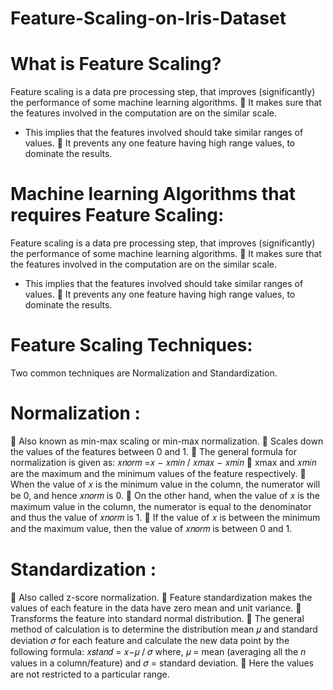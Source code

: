 # Feature-Scaling-on-Iris-Dataset
# What is Feature Scaling?
Feature scaling is a data pre processing step, that improves (significantly) the performance of some 
machine learning algorithms.
 It makes sure that the features involved in the computation are on the similar scale. 
- This implies that the features involved should take similar ranges of values. 
 It prevents any one feature having high range values, to dominate the results.

# Machine learning Algorithms that requires Feature Scaling:
Feature scaling is a data pre processing step, that improves (significantly) the performance of some 
machine learning algorithms.
 It makes sure that the features involved in the computation are on the similar scale. 
- This implies that the features involved should take similar ranges of values. 
 It prevents any one feature having high range values, to dominate the results.

# Feature Scaling Techniques:
Two common techniques are Normalization and Standardization.

# Normalization :
 Also known as min-max scaling or min-max normalization.
 Scales down the values of the features between 0 and 1. 
 The general formula for normalization is given as:
𝑥𝑛𝑜𝑟𝑚 =𝑥 − 𝑥𝑚𝑖𝑛 / 𝑥𝑚𝑎𝑥 − 𝑥𝑚𝑖𝑛
 xmax and 𝑥𝑚𝑖𝑛 are the maximum and the minimum values of the feature respectively.
 When the value of 𝑥 is the minimum value in the column, the numerator will be 0, and hence 𝑥𝑛𝑜𝑟𝑚 is 
0.
 On the other hand, when the value of 𝑥 is the maximum value in the column, the numerator is equal to 
the denominator and thus the value of 𝑥𝑛𝑜𝑟𝑚 is 1.
 If the value of 𝑥 is between the minimum and the maximum value, then the value of 𝑥𝑛𝑜𝑟𝑚 is between 
0 and 1.

# Standardization :
 Also called z-score normalization.
 Feature standardization makes the values of each feature in the data have zero mean and unit variance.
 Transforms the feature into standard normal distribution.
 The general method of calculation is to determine the distribution mean 𝜇 and standard deviation 𝜎 for each feature and calculate the new data point by the following formula:
𝑥𝑠𝑡𝑎𝑛𝑑 = 𝑥−𝜇 / 𝜎
where, 𝜇 = mean (averaging all the 𝑛 values in a column/feature) and 𝜎 = standard deviation.
 Here the values are not restricted to a particular range.


